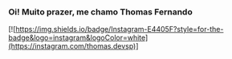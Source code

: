 ### Oi! Muito prazer, me chamo Thomas Fernando

[![https://img.shields.io/badge/Instagram-E4405F?style=for-the-badge&logo=instagram&logoColor=white](https://instagram.com/thomas.devsp)]
